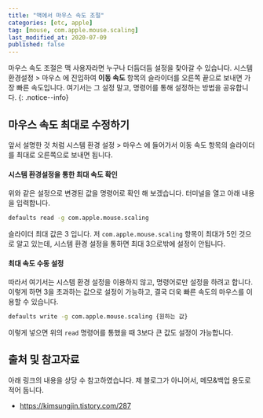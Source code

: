 ```yaml
---
title: "맥에서 마우스 속도 조절"
categories: [etc, apple]
tag: [mouse, com.apple.mouse.scaling]
last_modified_at: 2020-07-09
published: false
---
```

마우스 속도 조절은 맥 사용자라면 누구나 더듬더듬 설정을 찾아갈 수 있습니다. 시스템 환경설정 > 마우스 에 진입하여 **이동 속도** 항목의 슬라이더를 오른쪽 끝으로 보내면 가장 빠른 속도입니다. 여기서는 그 설정 말고, 명령어를 통해 설정하는 방법을 공유합니다. 
{: .notice--info}

## 마우스 속도 최대로 수정하기

앞서 설명한 것 처럼 시스템 환경 설정 > 마우스 에 들어가서 이동 속도 항목의 슬라이더를 최대로 오른쪽으로 보내면 됩니다. 

#### 시스템 환경설정을 통한 최대 속도 확인

위와 같은 설정으로 변경된 값을 명령어로 확인 해 보겠습니다. 터미널을 열고 아래 내용을 입력합니다. 

```bash
defaults read -g com.apple.mouse.scaling
```

슬라이더 최대 값은 3 입니다. 저 ```com.apple.mouse.scaling``` 항목이 최대가 5인 것으로 알고 있는데, 시스템 환경 설정을 통하면 최대 3으로밖에 설정이 안됩니다. 

#### 최대 속도 수동 설정

따라서 여기서는 시스템 환경 설정을 이용하지 않고, 명령어로만 설정을 하려고 합니다. 이렇게 하면 3을 초과하는 값으로 설정이 가능하고, 결국 더욱 빠른 속도의 마우스를 이용할 수 있습니다. 

```bash
defaults write -g com.apple.mouse.scaling {원하는 값}
```

이렇게 넣으면 위의 ```read``` 명령어를 통했을 때 3보다 큰 값도 설정이 가능합니다.


## 출처 및 참고자료

아래 링크의 내용을 상당 수 참고하였습니다. 제 블로그가 아니어서, 메모&백업 용도로 적어 둡니다.

- <https://kimsungjin.tistory.com/287>